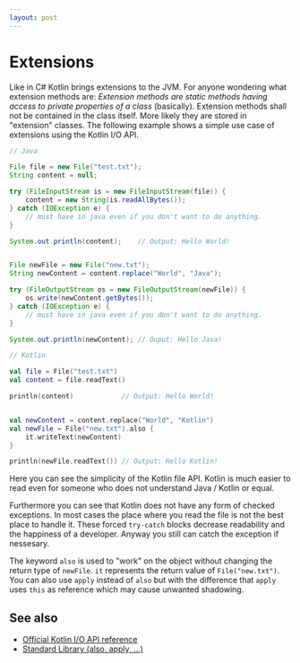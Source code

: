 ```yaml
---
layout: post
---
```

# Extensions

Like in C# Kotlin brings extensions to the JVM. For anyone wondering what extension methods are: _Extension methods are static methods having access to private properties of a class_ (basically). Extension methods shall not be contained in the class itself. More likely they are stored in "extension" classes. The following example shows a simple use case of extensions using the Kotlin I/O API.

```java
// Java

File file = new File("test.txt");
String content = null;

try (FileInputStream is = new FileInputStream(file)) {
    content = new String(is.readAllBytes());
} catch (IOException e) {
    // must have in java even if you don't want to do anything.
}

System.out.println(content);    // Output: Hello World!


File newFile = new File("new.txt");
String newContent = content.replace("World", "Java");

try (FileOutputStream os = new FileOutputStream(newFile)) {
    os.write(newContent.getBytes());
} catch (IOException e) {
    // must have in java even if you don't want to do anything.
}

System.out.println(newContent); // Ouput: Hello Java!
```

```kotlin
// Kotlin

val file = File("test.txt")
val content = file.readText()

println(content)            // Output: Hello World!


val newContent = content.replace("World", "Kotlin")
val newFile = File("new.txt").also {
    it.writeText(newContent)
}

println(newFile.readText()) // Output: Hello Kotlin!
```

Here you can see the simplicity of the Kotlin file API. Kotlin is much easier to read even for someone who does not understand Java / Kotlin or equal.

Furthermore you can see that Kotlin does not have any form of checked exceptions. In most cases the place where you read the file is not the best place to handle it. These forced `try-catch` blocks decrease readability and the happiness of a developer. Anyway you still can catch the exception if nessesary.

The keyword `also` is used to "work" on the object without changing the return type of `newFile`. `it` represents the return value of `File("new.txt")`. You can also use `apply` instead of `also` but with the difference that `apply` uses `this` as reference which may cause unwanted shadowing.

## See also

* [Official Kotlin I/O API reference](https://kotlinlang.org/api/latest/jvm/stdlib/kotlin.io/index.html)
* [Standard Library (also, apply, ...)](https://kotlinlang.org/docs/reference/whatsnew11.html#standard-library)